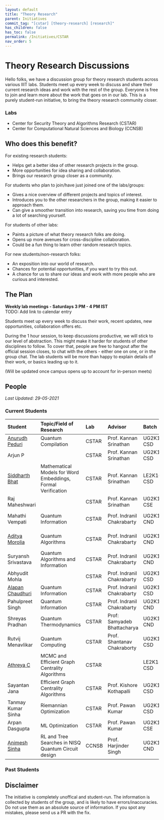 ```yaml
---
layout: default
title: "Theory Research"
parent: Initiatives
commit_tag: "[cstar] [theory-research] [research]"
has_children: false
has_toc: false
permalink: /Initiatives/CSTAR
nav_order: 5
---
```


Theory Research Discussions
=================

Hello folks, we have a discussion group for theory research students across various IIIT labs. Students meet up every week to discuss and share their current research ideas and work with the rest of the group. Everyone is free to join and learn more about the work that goes on in our lab. This is a purely student-run initiative, to bring the theory research community closer.

### Labs
- Center for Security Theory and Algorithms Research (CSTAR)
- Center for Computational Natural Sciences and Biology (CCNSB)

Who does this benefit?
-----------------

For existing research students:
- Helps get a better idea of other research projects in the group.
- More opportunities for idea sharing and collaboration.
- Brings our research group closer as a community.

For students who plan to join/have just joined one of the labs/groups:
- Gives a nice overview of different projects and topics of interest.
- Introduces you to the other researchers in the group, making it easier to approach them.
- Can give a smoother transition into research, saving you time from doing a lot of searching yourself.

For students of other labs:
- Paints a picture of what theory research folks are doing.
- Opens up more avenues for cross-discipline collaboration.
- Could be a fun thing to learn other random research topics.

For new students/non-research folks:
- An exposition into our world of research.
- Chances for potential opportunities, if you want to try this out.
- A chance for us to share our ideas and work with more people who are curious and interested.

The Plan
--------

**Weekly lab meetings - Saturdays 3 PM - 4 PM IST**  
TODO: Add link to calendar entry

Students meet up every week to discuss their work, recent updates, new opportunities, collaboration offers etc.

During the 1 hour session, to keep discussions productive, we will stick to our level of abstraction. This might make it harder for students of other disciplines to follow. To cover that, people are free to hangout after the official session closes, to chat with the others - either one on one, or in the group chat. The lab students will be more than happy to explain details of their work, or basics leading up to it.

(Will be updated once campus opens up to account for in-person meets)

People
------

_Last Updated: 29-05-2021_

### Current Students

| Student                 | Topic/Field of Research        | Lab | Advisor                         | Batch          | Co-Advisor (if any)            |
|:------------------------|:-------------------------------|:----|:--------------------------------|:---------------|:-------------------------------|
| [Anurudh Peduri](https://anurudhp.github.io/) | Quantum Compilation | CSTAR | Prof. Kannan Srinathan | UG2K15 CSD     | Prof. Tobias Grosser |
| Arjun P | | CSTAR | Prof. Kannan Srinathan | UG2K15 CSD | |
| [Siddharth Bhat](https://bollu.github.io/) | Mathematical Models for Word Embeddings, Formal Verification | CSTAR | Prof. Kannan Srinathan | LE2K16 CSD | Prof. Manish Shrivastava|
| Raj Maheshwari | | CSTAR | Prof. Kannan Srinathan | UG2K19 CSE | |
| Mahathi Vempati | Quantum Information | CSTAR | Prof. Indranil Chakrabarty | UG2K16 CND | Prof. Nirman Ganguly |
| [Aditya Morolia](https://thecharmingsociopath.github.io/) | Quantum Algorithms | CSTAR | Prof. Indranil Chakrabarty | UG2K17 CND | Prof. Shantanav Chakraborty |
| Suryansh Srivastava | Quantum Algorithms and Information | CSTAR | Prof. Indranil Chakrabarty | UG2K17 CND | |
| Abhyudit Mohla | | CSTAR | Prof. Indranil Chakrabarty | UG2K18 CSD | |
| [Alapan Chaudhuri](https://banrovegrie.github.io/) | Quantum Information | CSTAR | Prof. Indranil Chakrabarty | UG2K19 CSD | |
| Pahulpreet Singh | Quantum Information | CSTAR | Prof. Indranil Chakrabarty | UG2K19 CND | |
| Shreyas Pradhan | Quantum Thermodynamics | CSTAR | Prof: Samyadeb Bhattacharya | UG2K19 CND | |
| Rutvij Menavlikar | Quantum Computing | CSTAR | Prof. Shantanav Chakraborty | UG2K19 CSD | |
| [Athreya C](https://cathreya.github.io/) | MCMC and Efficient Graph Centrality Algorithms | CSTAR | | LE2K18 CSD | |
| Sayantan Jana | Efficient Graph Centrality Algorithms | CSTAR | Prof. Kishore Kothapalli | UG2K17 CSD | |
| Tanmay Kumar Sinha | Riemannian Optimization | CSTAR | Prof. Pawan Kumar | UG2K17 CSD | |
| Arpan Dasgupta | ML Optimization | CSTAR | Prof. Pawan Kumar | UG2K18 CSE | |
| [Animesh Sinha](http://researchweb.iiit.ac.in/~animesh.sinha) | RL and Tree Searches in NISQ Quantum Circuit design | CCNSB | Prof. Harjinder Singh | UG2K18 CND | |


### Past Students


Disclaimer
----------

The initiative is completely unoffical and student-run. The information is collected by students of the group, and is likely to have errors/inaccuracies. Do not use them as an absolute source of information. If you spot any mistakes, please send us a PR with the fix.
